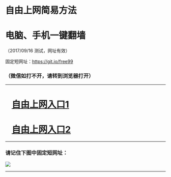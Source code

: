 ﻿# 自由上网简易方法

# 电脑、手机一键翻墙

（2017/09/16 测试，网址有效）

固定短网址：https://git.io/free99

### （微信如打不开，请转到浏览器打开）


***





# &nbsp;&nbsp; <a href="http://ft195455529.fwq-tz1003.online/fwqtz01.html?t=091600128652 " target="_blank">自由上网入口1</a>
# &nbsp;&nbsp; <a href="http://ft2878423574.fwq-tz1004.online/fwqtz02.html?t=091600110988 " target="_blank">自由上网入口2</a>
***

### 请记住下图中固定短网址：

<img src="https://s3-us-west-2.amazonaws.com/fwq-1001/yjfq-20170905okok.png" /> 


***

